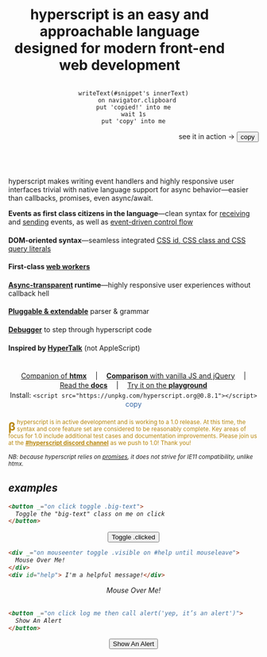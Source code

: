 
<header id="intro-to-hyperscript">

# hyperscript is an easy and approachable language designed for modern front-end web development

<div id="sample">

<pre _="
  on mouseenter queue none
    repeat until event mouseleave
      transition #sample-tip's transform to 'translateX(-2ch)' using 'all 500ms ease-out'
      transition #sample-tip's transform to initial            using 'all 500ms ease-in'
"><code id="snippet" class="lang-hyperscript">writeText(#snippet's innerText)
  on navigator.clipboard
put 'copied!' into me
wait 1s
put 'copy' into me</code></pre>

<p style="text-align: right">
<span id="sample-tip">see it in action &rarr;</span>
<button class="btn primary" style="margin: auto" _="on click
writeText(#snippet's innerText) on navigator.clipboard
put 'copied!' into me
wait 1s
put 'copy' into me">
copy
</button>

</div>
</header>

hyperscript makes writing event handlers and highly responsive user interfaces
trivial with native language support for async behavior&mdash;easier than
callbacks, promises, even async/await.

<div id="features">

**Events as first class citizens in the language**&mdash;clean syntax for
[receiving](/features/on) and [sending](/commands/send) events, as well as
[event-driven control flow](docs/#event-control-flow)

**DOM-oriented syntax**&mdash;seamless integrated [CSS id, CSS class and CSS
query literals](https://hyperscript.org/expressions/#css)

**First-class [web workers](/docs#workers)**

**[Async-transparent](/docs#async) runtime**&mdash;highly responsive user
experiences without callback hell

**[Pluggable & extendable](/docs/#extending)** parser & grammar

**[Debugger](/docs#debugging)** to step through hyperscript code

**Inspired by [HyperTalk](https://hypercard.org/HyperTalk%20Reference%202.4.pdf)**
  (not AppleScript)

</div>

<div id="links">

[Companion of **htmx**](https://htmx.org) |
[**Comparison** with vanilla JS and jQuery](/comparison) |
[Read the **docs**](/docs) |
[Try it on the **playground**](/playground)
<span id='install'>Install: `<script src="https://unpkg.com/hyperscript.org@0.8.1"></script>`
<button style="font:inherit; background: none; border: none; color: #3465a4"
  _="on click
  writeText(my previousElementSibling's innerText) on navigator.clipboard
  put 'copied!' into me
  wait 2s
  put 'copy' into me">copy</button>
</span>

</div>

<small style="color: darkgoldenrod;">
<b style="font-size: 2em; padding: 4px .2ch 0 0; line-height: 1; float: left">β</b>
hyperscript is in active development and is working to a 1.0 release. At this
time, the syntax and core feature set are considered to be reasonably complete.
Key areas of focus for 1.0 include additional test cases and documentation
improvements. Please join us at the
<a style="color: darkgoldenrod;font-weight: bold" href="https://htmx.org/discord">#hyperscript discord channel</a>
as we push to 1.0! Thank you!</p>
</small>

 <small><em>NB: because hyperscript relies on
[promises](https://caniuse.com/?search=Promise), it does not strive for IE11
compatibility, unlike htmx.</small>

<style>
#intro-to-hyperscript {
  display: flex;
  position: relative;
  flex-flow: row wrap;
  justify-content: stretch;
  align-items: center;
}

#intro-to-hyperscript h1 {
  flex: 4 6 18ch;
  margin-right: 2em;
  font-size: clamp(1.2em, 5vw, 2em);
}

#intro-to-hyperscript #sample {
  flex: 1 1 max-content;
  max-width: 100%;
}

#sample-tip {
  display: inline-block;
}

#features {
  column-width: 40ch;
  column-gap: 2em;
}

#features > * {
  margin: 0 0 1.4em 0;
}

#links p {
  margin: 1.4em 0;
  display: flex;
  flex-flow: row wrap;
  justify-content: center;
  text-align: center;
  gap: .2em 2ch;
}

.example {
  margin: .5em auto;
  text-align: center;
}
</style>

## examples

```html
<button _="on click toggle .big-text">
  Toggle the "big-text" class on me on click
</button>
```

<div class="example">
<style>
button {
  transition: all 300ms ease-in;
}
button.big-text {
  font-size: 2em;
}
</style>
<button class="btn primary" _="on click toggle .big-text">
  Toggle .clicked
</button>
</div>

```html
<div _="on mouseenter toggle .visible on #help until mouseleave">
  Mouse Over Me!
</div>
<div id="help"> I'm a helpful message!</div>

```

<div class="example">
<style>
#help {
  opacity: 0;
}
#help.visible {
  opacity: 1;
  transition: opacity 200ms ease-in;
}
</style>
<div _="on mouseenter toggle .visible on #help until mouseleave">
  Mouse Over Me!
</div>
<div id="help"> I'm a helpful message!</div>
</div>

```html
<button _="on click log me then call alert('yep, it’s an alert')">
  Show An Alert
</button>
```

<div class="example">
<button class="btn primary" _="
  on click
    log me then call alert('yep, it\'s an alert - check the console...')">
  Show An Alert
</button>
</div>
